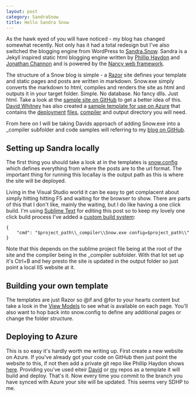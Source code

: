 ```yaml
---
layout: post
category: SandraSnow
title: Hello Sandra Snow
---
```


As the hawk eyed of you will have noticed - my blog has changed somewhat recently. Not only has it had a total redesign but I've also switched the blogging engine from WordPress to [Sandra.Snow][1]. Sandra is a Jekyll inspired static html blogging engine written by [Phillip Haydon][14] and [Jonathan Channon][15] and is powered by the [Nancy web framework][0].

The structure of a Snow blog is simple - a [Razor][2] site defines your template and static pages and posts are written in markdown. Snow.exe simply converts the markdown to html, compiles and renders the site as html and outputs it in your target folder. Simple. No database. No fancy dlls. Just html. Take a look at the [sample site on GitHub][3] to get a better idea of this. [David Whitney][5] has also created a [sample template for use on Azure][4] that contains the [deployment][6] [files][7], [compiler][8] and output directory you will need.

From here on I will be taking Davids approach of adding Snow.exe into a _compiler subfolder and code samples will referring to my [blog on GitHub][9].

<!--excerpt-->

Setting up Sandra locally
-------------------------

The first thing you should take a look at in the templates is [snow.config][10] which defines everything from where the posts are to the url format. The important thing for running this locallay is the output path as this is where the site will be deployed.

Living in the Visual Studio world it can be easy to get complacent about simply hitting hitting F5 and waiting for the browser to show. There are parts of this that I don't like, mainly the waiting, but I do like having a one click build. I'm using [Sublime Text][11] for editing this post so to keep my lovely one click build process I've added a [custom build system][16]:

	{
		"cmd": "$project_path\\_compiler\\Snow.exe config=$project_path\\"
	}

Note that this depends on the sublime project file being at the root of the site and the compiler being in the _compiler subfolder. With that lot set up it's Ctrl+B and hey presto the site is updated in the output folder so just point a local IIS website at it.

Building your own template
--------------------------

The templates are just Razor so @if and @for to your hearts content but take a look in the [View Models][12] to see what is available on each page. You'll also want to hop back into snow.config to define any additional pages or change the folder structure.

Deploying to Azure
------------------

This is so easy it's hardly worth me writing up. First create a new website on Azure. If you've already got your code on GitHub then just point the website to this, if not then add a private git repo like Phillip Haydon shows [here][13]. Providing you've used eiteir [David][4] or [my][9] repos as a template it will build and deploy. That's it. Now every time you commit to the branch you have synced with Azure your site will be updated. This seems very SDHP to me.

   [0]: http://nancyfx.org
   [1]: https://github.com/Sandra/Sandra.Snow
   [2]: (http://weblogs.asp.net/scottgu/archive/2010/07/02/introducing-razor.aspx) "Razor"
   [3]: https://github.com/Sandra/Sandra.Snow/tree/master/SnowSite/Snow
   [4]: https://github.com/davidwhitney/Sandra.Snow.AzureTemplate
   [5]: https://twitter.com/david_whitney
   [6]: https://github.com/davidwhitney/Sandra.Snow.AzureTemplate/blob/master/.deployment
   [7]: https://github.com/davidwhitney/Sandra.Snow.AzureTemplate/blob/master/compile.snow.bat
   [8]: https://github.com/davidwhitney/Sandra.Snow.AzureTemplate/tree/master/Snow/_compiler
   [9]: https://github.com/MacsDickinson/blog
   [10]: https://github.com/MacsDickinson/blog/blob/master/Snow/snow.config
   [11]: http://www.sublimetext.com/
   [12]: https://github.com/Sandra/Sandra.Snow/tree/master/src/Snow/ViewModels
   [13]: http://vimeo.com/65055971
   [14]: https://twitter.com/philliphaydon
   [15]: https://twitter.com/jchannon
   [16]: http://docs.sublimetext.info/en/latest/reference/build_systems.html